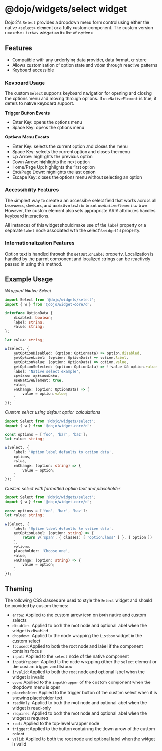 # @dojo/widgets/select widget

Dojo 2's `Select` provides a dropdown menu form control using either the native `<select>` element or a fully custom component. The custom version uses the `Listbox` widget as its list of options.

## Features

- Compatible with any underlying data provider, data format, or store
- Allows customization of option state and vdom through reactive patterns
- Keyboard accessible

### Keyboard Usage

The custom `Select` supports keyboard navigation for opening and closing the options menu and moving through options. If `useNativeElement` is true, it defers to native keyboard support.

**Trigger Button Events**

- Enter Key: opens the options menu
- Space Key: opens the options menu

**Options Menu Events**

- Enter Key: selects the current option and closes the menu
- Space Key: selects the current option and closes the menu
- Up Arrow: highlights the previous option
- Down Arrow: highlights the next option
- Home/Page Up: highlights the first option
- End/Page Down: highlights the last option
- Escape Key: closes the options menu without selecting an option

### Accessibility Features

The simplest way to create a an accessible select field that works across all browsers, devices, and assistive tech is to set `useNativeElement` to true. However, the custom element also sets appropriate ARIA attributes handles keyboard interactions.

All instances of this widget should make use of the `label` property or a separate `label` node associated with the select's `widgetId` property.

### Internationalization Features

Option text is handled through the `getOptionLabel` property. Localization is handled by the parent component and localized strings can be reactively passed in using this method.

## Example Usage

*Wrapped Native Select*
```typescript
import Select from '@dojo/widgets/select';
import { w } from '@dojo/widget-core/d';

interface OptionData {
	disabled: boolean;
	label: string;
	value: string;
};

let value: string;

w(Select, {
	getOptionDisabled: (option: OptionData) => option.disabled,
	getOptionLabel: (option: OptionData) => option.label,
	getOptionValue: (option: OptionData) => option.value,
	getOptionSelected: (option: OptionData) => !!value && option.value === value,
	label: 'Native select example',
	options: optionsData,
	useNativeElement: true,
	value,
	onChange: (option: OptionData) => {
		value = option.value;
	}
});
```

*Custom select using default option calculations*
```typescript
import Select from '@dojo/widgets/select';
import { w } from '@dojo/widget-core/d';

const options = ['foo', 'bar', 'baz'];
let value: string;

w(Select, {
	label: 'Option label defaults to option data',
	options,
	value,
	onChange: (option: string) => {
		value = option;
	}
});
```

*Custom select with formatted option text and placeholder*
```typescript
import Select from '@dojo/widgets/select';
import { w } from '@dojo/widget-core/d';

const options = ['foo', 'bar', 'baz'];
let value: string;

w(Select, {
	label: 'Option label defaults to option data',
	getOptionLabel: (option: string) => {
		return v('span', { classes: [ 'optionClass' ] }, [ option ])
	},
	options,
	placeholder: 'Choose one',
	value,
	onChange: (option: string) => {
		value = option;
	}
});
```

## Theming

The following CSS classes are used to style the `Select` widget and should be provided by custom themes:

- `arrow`: Applied to the custom arrow icon on both native and custom selects
- `disabled`: Applied to both the root node and optional label when the widget is disabled
- `dropdown`: Applied to the node wrapping the `Listbox` widget in the custom select
- `focused`: Applied to both the root node and label if the component contains focus
- `input`: Applied to the `select` node of the native component
- `inputWrapper`: Applied to the node wrapping either the `select` element or the custom trigger and listbox
- `invalid`: Applied to both the root node and optional label when the widget is invalid
- `open`: Applied to the `inputWrapper` of the custom component when the dropdown menu is open
- `placeholder`: Applied to the trigger button of the custom select when it is showing placeholder text
- `readOnly`: Applied to both the root node and optional label when the widget is read-only
- `required`: Applied to both the root node and optional label when the widget is required
- `root`: Applied to the top-level wrapper node
- `trigger`: Applied to the button containing the down arrow of the custom select
- `valid`: Applied to both the root node and optional label when the widget is valid
